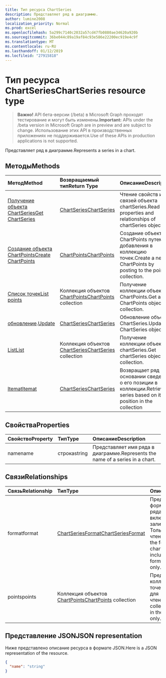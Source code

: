 ```yaml
---
title: Тип ресурса ChartSeries
description: Представляет ряд в диаграмме.
author: lumine2008
localization_priority: Normal
ms.prod: excel
ms.openlocfilehash: 5a299c7140c2032a57cd47fb0880ae34620a920b
ms.sourcegitcommit: 36be044c89a19af84c93e586e22200ec919e4c9f
ms.translationtype: MT
ms.contentlocale: ru-RU
ms.lasthandoff: 01/12/2019
ms.locfileid: "27915818"
---
```

# <a name="chartseries-resource-type"></a><span data-ttu-id="759bb-103">Тип ресурса ChartSeries</span><span class="sxs-lookup"><span data-stu-id="759bb-103">ChartSeries resource type</span></span>

> <span data-ttu-id="759bb-104">**Важно!** API бета-версии (/beta) в Microsoft Graph проходят тестирование и могут быть изменены.</span><span class="sxs-lookup"><span data-stu-id="759bb-104">**Important:** APIs under the /beta version in Microsoft Graph are in preview and are subject to change.</span></span> <span data-ttu-id="759bb-105">Использование этих API в производственных приложениях не поддерживается.</span><span class="sxs-lookup"><span data-stu-id="759bb-105">Use of these APIs in production applications is not supported.</span></span>

<span data-ttu-id="759bb-106">Представляет ряд в диаграмме.</span><span class="sxs-lookup"><span data-stu-id="759bb-106">Represents a series in a chart.</span></span>


## <a name="methods"></a><span data-ttu-id="759bb-107">Методы</span><span class="sxs-lookup"><span data-stu-id="759bb-107">Methods</span></span>

| <span data-ttu-id="759bb-108">Метод</span><span class="sxs-lookup"><span data-stu-id="759bb-108">Method</span></span>           | <span data-ttu-id="759bb-109">Возвращаемый тип</span><span class="sxs-lookup"><span data-stu-id="759bb-109">Return Type</span></span>    |<span data-ttu-id="759bb-110">Описание</span><span class="sxs-lookup"><span data-stu-id="759bb-110">Description</span></span>|
|:---------------|:--------|:----------|
|[<span data-ttu-id="759bb-111">Получение объекта ChartSeries</span><span class="sxs-lookup"><span data-stu-id="759bb-111">Get ChartSeries</span></span>](../api/chartseries-get.md) | [<span data-ttu-id="759bb-112">ChartSeries</span><span class="sxs-lookup"><span data-stu-id="759bb-112">ChartSeries</span></span>](chartseries.md) |<span data-ttu-id="759bb-113">Чтение свойств и связей объекта chartSeries.</span><span class="sxs-lookup"><span data-stu-id="759bb-113">Read properties and relationships of chartSeries object.</span></span>|
|[<span data-ttu-id="759bb-114">Создание объекта ChartPoints</span><span class="sxs-lookup"><span data-stu-id="759bb-114">Create ChartPoints</span></span>](../api/chartseries-post-points.md) |[<span data-ttu-id="759bb-115">ChartPoints</span><span class="sxs-lookup"><span data-stu-id="759bb-115">ChartPoints</span></span>](chartpoint.md)| <span data-ttu-id="759bb-116">Создание объекта ChartPoints путем добавления в коллекцию точек.</span><span class="sxs-lookup"><span data-stu-id="759bb-116">Create a new ChartPoints by posting to the points collection.</span></span>|
|[<span data-ttu-id="759bb-117">Список точек</span><span class="sxs-lookup"><span data-stu-id="759bb-117">List points</span></span>](../api/chartseries-list-points.md) |<span data-ttu-id="759bb-118">Коллекция объектов [ChartPoints](chartpoint.md)</span><span class="sxs-lookup"><span data-stu-id="759bb-118">[ChartPoints](chartpoint.md) collection</span></span>| <span data-ttu-id="759bb-119">Получение коллекции объектов ChartPoints.</span><span class="sxs-lookup"><span data-stu-id="759bb-119">Get a ChartPoints object collection.</span></span>|
|<span data-ttu-id="759bb-120">[обновление](../api/chartseries-update.md).</span><span class="sxs-lookup"><span data-stu-id="759bb-120">[Update](../api/chartseries-update.md)</span></span> | [<span data-ttu-id="759bb-121">ChartSeries</span><span class="sxs-lookup"><span data-stu-id="759bb-121">ChartSeries</span></span>](chartseries.md) |<span data-ttu-id="759bb-122">Обновление объекта ChartSeries.</span><span class="sxs-lookup"><span data-stu-id="759bb-122">Update ChartSeries object.</span></span> |
|[<span data-ttu-id="759bb-123">List</span><span class="sxs-lookup"><span data-stu-id="759bb-123">List</span></span>](../api/chartseries-list.md) | <span data-ttu-id="759bb-124">Коллекция объектов [ChartSeries](chartseries.md)</span><span class="sxs-lookup"><span data-stu-id="759bb-124">[ChartSeries](chartseries.md) collection</span></span> |<span data-ttu-id="759bb-125">Получение коллекции объектов chartSeries.</span><span class="sxs-lookup"><span data-stu-id="759bb-125">Get chartSeries object collection.</span></span> |
|[<span data-ttu-id="759bb-126">Itemat</span><span class="sxs-lookup"><span data-stu-id="759bb-126">Itemat</span></span>](../api/chartseriescollection-itemat.md)|[<span data-ttu-id="759bb-127">ChartSeries</span><span class="sxs-lookup"><span data-stu-id="759bb-127">ChartSeries</span></span>](chartseries.md)|<span data-ttu-id="759bb-128">Возвращает ряд на основании сведений о его позиции в коллекции.</span><span class="sxs-lookup"><span data-stu-id="759bb-128">Retrieves a series based on its position in the collection</span></span>|

## <a name="properties"></a><span data-ttu-id="759bb-129">Свойства</span><span class="sxs-lookup"><span data-stu-id="759bb-129">Properties</span></span>
| <span data-ttu-id="759bb-130">Свойство</span><span class="sxs-lookup"><span data-stu-id="759bb-130">Property</span></span>     | <span data-ttu-id="759bb-131">Тип</span><span class="sxs-lookup"><span data-stu-id="759bb-131">Type</span></span>   |<span data-ttu-id="759bb-132">Описание</span><span class="sxs-lookup"><span data-stu-id="759bb-132">Description</span></span>|
|:---------------|:--------|:----------|
|<span data-ttu-id="759bb-133">name</span><span class="sxs-lookup"><span data-stu-id="759bb-133">name</span></span>|<span data-ttu-id="759bb-134">строка</span><span class="sxs-lookup"><span data-stu-id="759bb-134">string</span></span>|<span data-ttu-id="759bb-135">Представляет имя ряда в диаграмме.</span><span class="sxs-lookup"><span data-stu-id="759bb-135">Represents the name of a series in a chart.</span></span>|

## <a name="relationships"></a><span data-ttu-id="759bb-136">Связи</span><span class="sxs-lookup"><span data-stu-id="759bb-136">Relationships</span></span>
| <span data-ttu-id="759bb-137">Связь</span><span class="sxs-lookup"><span data-stu-id="759bb-137">Relationship</span></span> | <span data-ttu-id="759bb-138">Тип</span><span class="sxs-lookup"><span data-stu-id="759bb-138">Type</span></span>   |<span data-ttu-id="759bb-139">Описание</span><span class="sxs-lookup"><span data-stu-id="759bb-139">Description</span></span>|
|:---------------|:--------|:----------|
|<span data-ttu-id="759bb-140">format</span><span class="sxs-lookup"><span data-stu-id="759bb-140">format</span></span>|[<span data-ttu-id="759bb-141">ChartSeriesFormat</span><span class="sxs-lookup"><span data-stu-id="759bb-141">ChartSeriesFormat</span></span>](chartseriesformat.md)|<span data-ttu-id="759bb-p102">Представляет форматирование ряда диаграммы, включая формат заливки и линий. Только для чтения.</span><span class="sxs-lookup"><span data-stu-id="759bb-p102">Represents the formatting of a chart series, which includes fill and line formatting. Read-only.</span></span>|
|<span data-ttu-id="759bb-144">points</span><span class="sxs-lookup"><span data-stu-id="759bb-144">points</span></span>|<span data-ttu-id="759bb-145">Коллекция объектов [ChartPoints](chartpoint.md)</span><span class="sxs-lookup"><span data-stu-id="759bb-145">[ChartPoints](chartpoint.md) collection</span></span>|<span data-ttu-id="759bb-p103">Представляет коллекцию всех точек в ряду. Только для чтения.</span><span class="sxs-lookup"><span data-stu-id="759bb-p103">Represents a collection of all points in the series. Read-only.</span></span>|

## <a name="json-representation"></a><span data-ttu-id="759bb-148">Представление JSON</span><span class="sxs-lookup"><span data-stu-id="759bb-148">JSON representation</span></span>

<span data-ttu-id="759bb-149">Ниже представлено описание ресурса в формате JSON.</span><span class="sxs-lookup"><span data-stu-id="759bb-149">Here is a JSON representation of the resource.</span></span>

<!-- {
  "blockType": "resource",
  "optionalProperties": [

  ],
  "@odata.type": "microsoft.graph.chartSeries"
}-->

```json
{
  "name": "string"
}

```

<!-- uuid: 8fcb5dbc-d5aa-4681-8e31-b001d5168d79
2015-10-25 14:57:30 UTC -->
<!-- {
  "type": "#page.annotation",
  "description": "ChartSeries resource",
  "keywords": "",
  "section": "documentation",
  "tocPath": ""
}-->
